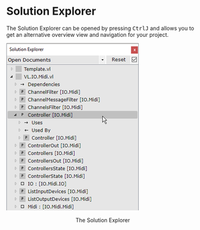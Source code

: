 # Solution Explorer

The Solution Explorer can be opened by pressing <span class="keyseq"><kbd>Ctrl</kbd><kbd>J</kbd></span> and allows you to get an alternative overview view and navigation for your project.

![](../../images/hde/vl-SolutionExplorer.png)
<center>The Solution Explorer</center>
